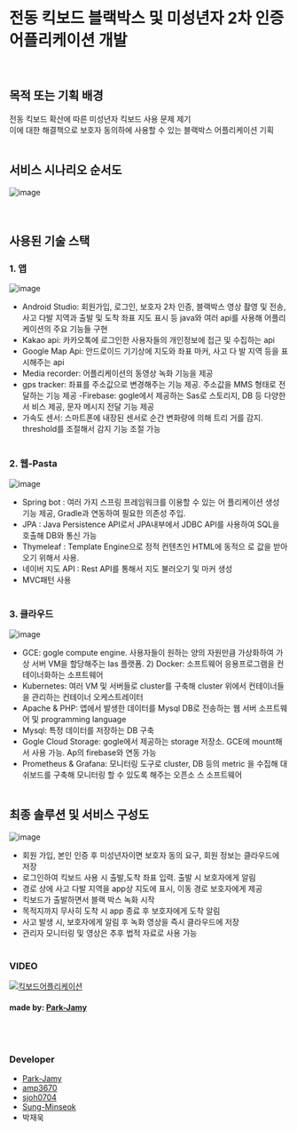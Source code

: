 
# 전동 킥보드 블랙박스 및 미성년자 2차 인증 어플리케이션 개발     
</br>

## 목적 또는 기획 배경
전동 킥보드 확산에 따른 미성년자 킥보드 사용 문제 제기    
이에 대한 해결책으로 보호자 동의하에 사용할 수 있는 블랙박스 어플리케이션 기획
</br></br>

## 서비스 시나리오 순서도  

![image](https://user-images.githubusercontent.com/66519046/108667207-08141500-751c-11eb-8f1e-35f93f7fc0ad.png)  
</br></br>

## 사용된 기술 스택 

### 1. 앱

![image](https://user-images.githubusercontent.com/66519046/108670997-2c272480-7523-11eb-907e-cb1037b2db44.png)
</br>

- Android Studio: 회원가입, 로그인, 보호자 2차 인증, 블랙박스 영상
촬영 및 전송, 사고 다발 지역과 출발 및 도착 좌표 지도 표시 등 
java와 여러 api를 사용해 어플리케이션의 주요 기능들 구현
- Kakao api: 카카오톡에 로그인한 사용자들의 개인정보에 접근 및 
수집하는 api
- Google Map Api: 안드로이드 기기상에 지도와 좌표 마커, 사고 다
발 지역 등을 표시해주는 api
- Media recorder: 어플리케이션의 동영상 녹화 기능을 제공
- gps tracker: 좌표를 주소값으로 변경해주는 기능 제공. 주소값을 
MMS 형태로 전달하는 기능 제공
-Firebase: gogle에서 제공하는 Sas로 스토리지, DB 등 다양한 서
비스 제공, 문자 메시지 전달 기능 제공
- 가속도 센서: 스마트폰에 내장된 센서로 순간 변화량에 의해 트리
거를 감지. threshold를 조절해서 감지 기능 조절 가능
</br></br>

 ### 2. 웹-Pasta

![image](https://user-images.githubusercontent.com/66519046/108670970-1e719f00-7523-11eb-8f4b-16c7eba9cdeb.png)
</br>

- Spring bot : 여러 가지 스프링 프레임워크를 이용할 수 있는 어
플리케이션 생성 기능 제공, Gradle과 연동하여 필요한 의존성 주입. 
- JPA : Java Persistence API로서 JPA내부에서 JDBC API를 사용하여 
SQL을 호출해 DB와 통신 가능
- Thymeleaf : Template Engine으로 정적 컨텐츠인 HTML에 동적으
로 값을 받아오기 위해서 사용. 
- 네이버 지도 API : Rest API를 통해서 지도 불러오기 및 마커 생성
- MVC패턴 사용
</br></br>

### 3. 클라우드

![image](https://user-images.githubusercontent.com/66519046/108670930-0e59bf80-7523-11eb-9021-d8ed73f2957a.png)
</br>
- GCE: gogle compute engine. 사용자들이 원하는 양의 자원만큼
가상화하여 가상 서버 VM을 할당해주는 Ias 플랫폼. 2) Docker: 소프트웨어 응용프로그램을 컨테이너화하는 소프트웨어
- Kubernetes: 여러 VM 및 서버들로 cluster를 구축해 cluster 위에서
컨테이너들을 관리하는 컨테이너 오케스트레이터
- Apache & PHP: 앱에서 발생한 데이터를 Mysql DB로 전송하는 웹
서버 소프트웨어 및 programming language
- Mysql: 특정 데이터를 저장하는 DB 구축
- Gogle Cloud Storage: gogle에서 제공하는 storage 저장소. GCE에 
mount해서 사용 가능. Ap의 firebase와 연동 가능
- Prometheus & Grafana: 모니터링 도구로 cluster, DB 등의 metric
을 수집해 대쉬보드를 구축해 모니터링 할 수 있도록 해주는 오픈소
스 소프트웨어
</br></br>

## 최종 솔루션 및 서비스 구성도

![image](https://user-images.githubusercontent.com/66519046/108670883-fbdf8600-7522-11eb-8ce1-ab51c9671ee0.png)
</br>

- 회원 가입, 본인 인증 후 미성년자이면 보호자 동의 요구, 회원 정보는 클라우드에 저장
- 로그인하여 킥보드 사용 시 출발,도착 좌표 입력. 출발 시 보호자에게 알림
- 경로 상에 사고 다발 지역을 app상 지도에 표시, 이동 경로 보호자에게 제공
- 킥보드가 출발하면서 블랙 박스 녹화 시작
- 목적지까지 무사히 도착 시 app 종료 후 보호자에게 도착 알림
- 사고 발생 시, 보호자에게 알림 후 녹화 영상을 즉시 클라우드에 저장
- 관리자 모니터링 및 영상은 추후 법적 자료로 사용 가능
</br></br>
### VIDEO
[![킥보드어플리케이션](http://img.youtube.com/vi/4RjfMHu4FXQ/sddefault.jpg)](https://youtu.be/4RjfMHu4FXQ?t=0s) 

#### made by: [Park-Jamy](https://github.com/Park-Jamy)

</br></br>


### Developer
- [Park-Jamy](https://github.com/Park-Jamy)
- [amp3670](https://github.com/amp3670)
- [sjoh0704](https://github.com/sjoh0704)
- [Sung-Minseok](https://github.com/Sung-Minseok)
- 박재욱




